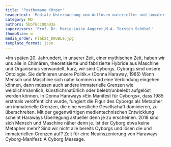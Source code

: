 ```yaml
---
title: 'Posthumane Körper'
headertext: 'Mediale Untersuchung vom Auflösen materieller und immaterieller Grenzen'
category: MD
authors: 5bbf6cc00a03a
supervisors: 'Prof. Dr. Marie-Luise Angerer,M.A. Torsten Schöbel'
thumbSize: m
media_order: Plakat_DOUBLe.jpg
template_format: json
---
```


»Im späten 20. Jahrundert, in unserer Zeit, einer mythischen Zeit, haben wir uns alle in Chimären, theoretisierte und fabrizierte Hybride aus Maschine und Organismus verwandelt, kurz, wir sind Cyborgs. Cyborgs sind unsere Ontologie. Sie definieren unsere Politik.« (Donna Haraway, 1985) Wenn Mensch und Maschine sich nahe kommen und eine Verbindung eingehen können, dann müssen auch andere immaterielle Grenzen wie weiblich/männlich, künstlich/natürlich oder belebt/unbelebt aufgelöst werden können. In Donna Haraways »Ein Manifest für Cyborgs«, dass 1985 erstmals veröffentlicht wurde, fungiert die Figur des Cyborgs als Metapher um immaterielle Grenzen, die eine westliche Gesellschaft dominieren, zu überschreiten. Mit der gegenwärtigen medientechnischen Entwicklung scheint Haraways Überlegung aktueller denn je zu erscheinen. 2018 sind sich Mensch und Maschine näher denn je. Ist der Cyborg etwa keine Metapher mehr? Sind wir nicht alle bereits Cyborgs und lösen die und immateriellen Grenzen auf? Zeit für eine Neuinszenierung von Haraways Cyborg-Manifest: A Cyborg Message.